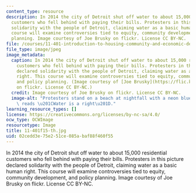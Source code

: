 ```yaml
---
content_type: resource
description: In 2014 the city of Detroit shut off water to about 15,000 residential
  customers who fell behind with paying their bills. Protesters in this picture declared
  solidarity with the people of Detroit, claiming water as a basic human right. This
  course will examine controversies tied to equity, community development, and policy
  planning. Image courtesy of Joe Brusky on flickr. License CC BY-NC.
file: /courses/11-401-introduction-to-housing-community-and-economic-development-fall-2015/02cedd3e75e251ce085abaf88f460f55_11-401f15-th.jpg
file_type: image/jpeg
image_metadata:
  caption: In 2014 the city of Detroit shut off water to about 15,000 residential
    customers who fell behind with paying their bills. Protesters in this picture
    declared solidarity with the people of Detroit, claiming water as a basic human
    right. This course will examine controversies tied to equity, community development,
    and policy planning. (Image courtesy of [Joe Brusky](https://flic.kr/p/o6sC16)
    on flickr. License CC BY-NC.)
  credit: Image courtesy of Joe Brusky on flickr. License CC BY-NC.
  image-alt: "Protesters stand on a beach at nightfall with a neon blue sign that\
    \ reads \u201CWater is a right\u201D."
learning_resource_types: []
license: https://creativecommons.org/licenses/by-nc-sa/4.0/
ocw_type: OCWImage
resourcetype: Image
title: 11-401f15-th.jpg
uid: 02cedd3e-75e2-51ce-085a-baf88f460f55
---
```

In 2014 the city of Detroit shut off water to about 15,000 residential customers who fell behind with paying their bills. Protesters in this picture declared solidarity with the people of Detroit, claiming water as a basic human right. This course will examine controversies tied to equity, community development, and policy planning. Image courtesy of Joe Brusky on flickr. License CC BY-NC.